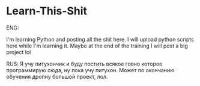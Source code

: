# Learn-This-Shit
ENG:

I'm learning Python and posting all the shit here.
I will upload python scripts here while I'm learning it. 
Maybe at the end of the training I will post a big project lol

RUS:
Я учу питухончик и буду постить всякое говно которое программирую сюда, ну пока учу питухон.
Может по окончанию обучения дропну большой проект, лол.


